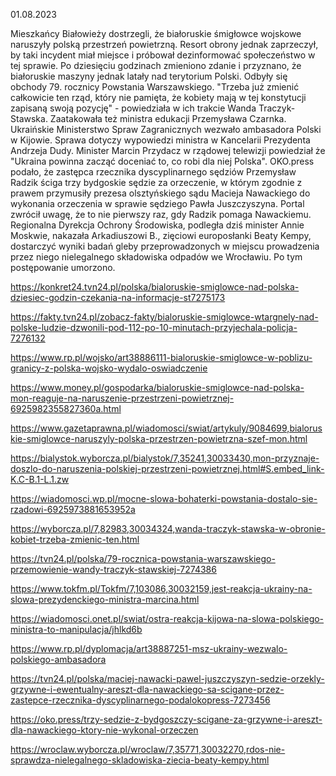 01.08.2023

Mieszkańcy Białowieży dostrzegli, że białoruskie śmigłowce wojskowe naruszyły polską przestrzeń powietrzną. Resort obrony jednak zaprzeczył, by taki incydent miał miejsce i próbował dezinformować społeczeństwo w tej sprawie. Po dziesięciu godzinach zmieniono zdanie i przyznano, że białoruskie maszyny jednak latały nad terytorium Polski. Odbyły się obchody 79. rocznicy Powstania Warszawskiego. "Trzeba już zmienić całkowicie ten rząd, który nie pamięta, że kobiety mają w tej konstytucji zapisaną swoją pozycję" - powiedziała w ich trakcie Wanda Traczyk-Stawska. Zaatakowała też ministra edukacji Przemysława Czarnka. Ukraińskie Ministerstwo Spraw Zagranicznych wezwało ambasadora Polski w Kijowie. Sprawa dotyczy wypowiedzi ministra w Kancelarii Prezydenta Andrzeja Dudy. Minister Marcin Przydacz w rządowej telewizji powiedział że "Ukraina powinna zacząć doceniać to, co robi dla niej Polska". OKO.press podało, że zastępca rzecznika dyscyplinarnego sędziów Przemysław Radzik ściga trzy bydgoskie sędzie za orzeczenie, w którym zgodnie z prawem przymusiły prezesa olsztyńskiego sądu Macieja Nawackiego do wykonania orzeczenia w sprawie sędziego Pawła Juszczyszyna. Portal zwrócił uwagę, że to nie pierwszy raz, gdy Radzik pomaga Nawackiemu. Regionalna Dyrekcja Ochrony Środowiska, podległa dziś minister Annie Moskwie, nakazała Arkadiuszowi B., zięciowi europosłanki Beaty Kempy, dostarczyć wyniki badań gleby przeprowadzonych w miejscu prowadzenia przez niego nielegalnego składowiska odpadów we Wrocławiu. Po tym postępowanie umorzono.

https://konkret24.tvn24.pl/polska/bialoruskie-smiglowce-nad-polska-dziesiec-godzin-czekania-na-informacje-st7275173

https://fakty.tvn24.pl/zobacz-fakty/bialoruskie-smiglowce-wtargnely-nad-polske-ludzie-dzwonili-pod-112-po-10-minutach-przyjechala-policja-7276132

https://www.rp.pl/wojsko/art38886111-bialoruskie-smiglowce-w-poblizu-granicy-z-polska-wojsko-wydalo-oswiadczenie

https://www.money.pl/gospodarka/bialoruskie-smiglowce-nad-polska-mon-reaguje-na-naruszenie-przestrzeni-powietrznej-6925982355827360a.html

https://www.gazetaprawna.pl/wiadomosci/swiat/artykuly/9084699,bialoruskie-smiglowce-naruszyly-polska-przestrzen-powietrzna-szef-mon.html

https://bialystok.wyborcza.pl/bialystok/7,35241,30033430,mon-przyznaje-doszlo-do-naruszenia-polskiej-przestrzeni-powietrznej.html#S.embed_link-K.C-B.1-L.1.zw

https://wiadomosci.wp.pl/mocne-slowa-bohaterki-powstania-dostalo-sie-rzadowi-6925973881653952a

https://wyborcza.pl/7,82983,30034324,wanda-traczyk-stawska-w-obronie-kobiet-trzeba-zmienic-ten.html

https://tvn24.pl/polska/79-rocznica-powstania-warszawskiego-przemowienie-wandy-traczyk-stawskiej-7274386

https://www.tokfm.pl/Tokfm/7,103086,30032159,jest-reakcja-ukrainy-na-slowa-prezydenckiego-ministra-marcina.html

https://wiadomosci.onet.pl/swiat/ostra-reakcja-kijowa-na-slowa-polskiego-ministra-to-manipulacja/jhlkd6b

https://www.rp.pl/dyplomacja/art38887251-msz-ukrainy-wezwalo-polskiego-ambasadora

https://tvn24.pl/polska/maciej-nawacki-pawel-juszczyszyn-sedzie-orzekly-grzywne-i-ewentualny-areszt-dla-nawackiego-sa-scigane-przez-zastepce-rzecznika-dyscyplinarnego-podalokopress-7273456

https://oko.press/trzy-sedzie-z-bydgoszczy-scigane-za-grzywne-i-areszt-dla-nawackiego-ktory-nie-wykonal-orzeczen

https://wroclaw.wyborcza.pl/wroclaw/7,35771,30032270,rdos-nie-sprawdza-nielegalnego-skladowiska-ziecia-beaty-kempy.html